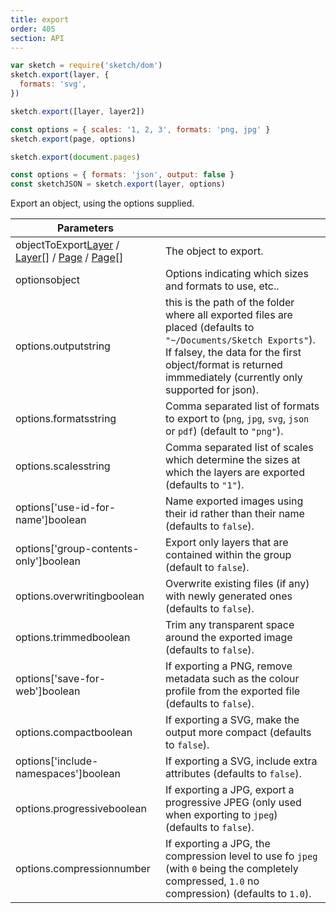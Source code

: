 ```yaml
---
title: export
order: 405
section: API
---
```


```javascript
var sketch = require('sketch/dom')
sketch.export(layer, {
  formats: 'svg',
})
```

```javascript
sketch.export([layer, layer2])
```

```javascript
const options = { scales: '1, 2, 3', formats: 'png, jpg' }
sketch.export(page, options)
```

```javascript
sketch.export(document.pages)
```

```javascript
const options = { formats: 'json', output: false }
const sketchJSON = sketch.export(layer, options)
```

Export an object, using the options supplied.

| Parameters                                                                                                        |                                                                                                                                                                                                                                |
|-------------------------------------------------------------------------------------------------------------------|--------------------------------------------------------------------------------------------------------------------------------------------------------------------------------------------------------------------------------|
| objectToExport<span class="arg-type">[Layer](#layer) / [Layer](#layer)[] / [Page](#page) / [Page](#page)[]</span> | The object to export.                                                                                                                                                                                                          |
| options<span class="arg-type">object</span>                                                                       | Options indicating which sizes and formats to use, etc..                                                                                                                                                                       |
| options.output<span class="arg-type">string</span>                                                                | this is the path of the folder where all exported files are placed (defaults to `"~/Documents/Sketch Exports"`). If falsey, the data for the first object/format is returned immmediately (currently only supported for json). |
| options.formats<span class="arg-type">string</span>                                                               | Comma separated list of formats to export to (`png`, `jpg`, `svg`, `json` or `pdf`) (default to `"png"`).                                                                                                                      |
| options.scales<span class="arg-type">string</span>                                                                | Comma separated list of scales which determine the sizes at which the layers are exported (defaults to `"1"`).                                                                                                                 |
| options['use-id-for-name']<span class="arg-type">boolean</span>                                                   | Name exported images using their id rather than their name (defaults to `false`).                                                                                                                                              |
| options['group-contents-only']<span class="arg-type">boolean</span>                                               | Export only layers that are contained within the group (default to `false`).                                                                                                                                                   |
| options.overwriting<span class="arg-type">boolean</span>                                                          | Overwrite existing files (if any) with newly generated ones (defaults to `false`).                                                                                                                                             |
| options.trimmed<span class="arg-type">boolean</span>                                                              | Trim any transparent space around the exported image (defaults to `false`).                                                                                                                                                    |
| options['save-for-web']<span class="arg-type">boolean</span>                                                      | If exporting a PNG, remove metadata such as the colour profile from the exported file (defaults to `false`).                                                                                                                   |
| options.compact<span class="arg-type">boolean</span>                                                              | If exporting a SVG, make the output more compact (defaults to `false`).                                                                                                                                                        |
| options['include-namespaces']<span class="arg-type">boolean</span>                                                | If exporting a SVG, include extra attributes (defaults to `false`).                                                                                                                                                            |
| options.progressive<span class="arg-type">boolean</span>                                                          | If exporting a JPG, export a progressive JPEG (only used when exporting to `jpeg`) (defaults to `false`).                                                                                                                      |
| options.compression<span class="arg-type">number</span>                                                           | If exporting a JPG, the compression level to use fo `jpeg` (with `0` being the completely compressed, `1.0` no compression) (defaults to `1.0`).                                                                               |
